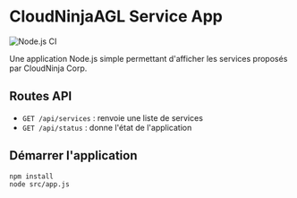 # CloudNinjaAGL Service App

![Node.js CI](https://github.com/AGL2304/cloudninja_agl/actions/workflows/nodejs.yml/badge.svg?branch=main)


Une application Node.js simple permettant d'afficher les services proposés par CloudNinja Corp.

## Routes API

- `GET /api/services` : renvoie une liste de services
- `GET /api/status` : donne l'état de l'application

## Démarrer l'application

```bash
npm install
node src/app.js
